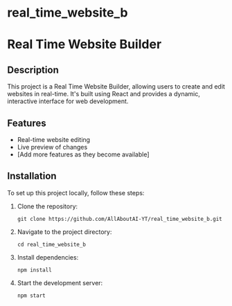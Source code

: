 # real_time_website_b

Real Time Website Builder
=======

## Description

This project is a Real Time Website Builder, allowing users to create and edit websites in real-time. It's built using React and provides a dynamic, interactive interface for web development.

## Features

- Real-time website editing
- Live preview of changes
- [Add more features as they become available]

## Installation

To set up this project locally, follow these steps:

1. Clone the repository:
   ```
   git clone https://github.com/AllAboutAI-YT/real_time_website_b.git
   ```
2. Navigate to the project directory:
   ```
   cd real_time_website_b
   ```
3. Install dependencies:
   ```
   npm install
   ```
4. Start the development server:
   ```
   npm start
   ```
